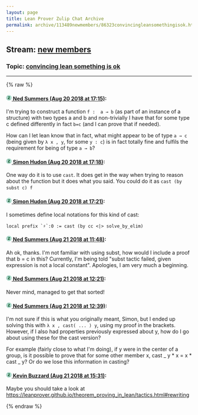 ```yaml
---
layout: page
title: Lean Prover Zulip Chat Archive 
permalink: archive/113489newmembers/86323convincingleansomethingisok.html
---
```


## Stream: [new members](index.html)
### Topic: [convincing lean something is ok](86323convincingleansomethingisok.html)

---


{% raw %}
#### [![Click to go to Zulip](../../assets/img/zulip2.png) Ned Summers (Aug 20 2018 at 17:15)](https://leanprover.zulipchat.com/#narrow/stream/113489-new%20members/topic/convincing%20lean%20something%20is%20ok/near/132461786):
I'm trying to construct a function `f :  a → b` (as part of an instance of a structure) with two types a and b and non-trivially I have that for some type c defined differently in fact `b=c` (and I can prove that if needed).  

How can I let lean know that in fact, what might appear to be of type `a → c` (being given by `λ x , y`, for some `y : c`) is in fact totally fine and fulfils the requirement for being of type `a → b`?

#### [![Click to go to Zulip](../../assets/img/zulip2.png) Simon Hudon (Aug 20 2018 at 17:18)](https://leanprover.zulipchat.com/#narrow/stream/113489-new%20members/topic/convincing%20lean%20something%20is%20ok/near/132461983):
One way do it is to use `cast`. It does get in the way when trying to reason about the function but it does what you said. You could do it as `cast (by subst c) f`

#### [![Click to go to Zulip](../../assets/img/zulip2.png) Simon Hudon (Aug 20 2018 at 17:21)](https://leanprover.zulipchat.com/#narrow/stream/113489-new%20members/topic/convincing%20lean%20something%20is%20ok/near/132462161):
I sometimes define local notations for this kind of cast: 

```lean
local prefix `♯`:0 := cast (by cc <|> solve_by_elim)
```

#### [![Click to go to Zulip](../../assets/img/zulip2.png) Ned Summers (Aug 21 2018 at 11:48)](https://leanprover.zulipchat.com/#narrow/stream/113489-new%20members/topic/convincing%20lean%20something%20is%20ok/near/132508506):
Ah ok, thanks. I'm not familiar with using subst, how would I include a proof that b = c in this? Currently, I'm being told "subst tactic failed, given expression is not a local constant". Apologies, I am very much a beginning.

#### [![Click to go to Zulip](../../assets/img/zulip2.png) Ned Summers (Aug 21 2018 at 12:21)](https://leanprover.zulipchat.com/#narrow/stream/113489-new%20members/topic/convincing%20lean%20something%20is%20ok/near/132509682):
Never mind, managed to get that sorted!

#### [![Click to go to Zulip](../../assets/img/zulip2.png) Ned Summers (Aug 21 2018 at 12:39)](https://leanprover.zulipchat.com/#narrow/stream/113489-new%20members/topic/convincing%20lean%20something%20is%20ok/near/132510322):
I'm not sure if this is what you originally meant, Simon, but I ended up solving this with `λ x , cast( ... ) y`, using my proof in the brackets. However, if I also had properties previously expressed about y, how do I go about using these for the cast version?

For example (fairly close to what I'm doing), if y were in the center of a group, is it possible to prove that for some other member x, cast _ y * x = x * cast _ y? Or do we lose this information in casting?

#### [![Click to go to Zulip](../../assets/img/zulip2.png) Kevin Buzzard (Aug 21 2018 at 15:31)](https://leanprover.zulipchat.com/#narrow/stream/113489-new%20members/topic/convincing%20lean%20something%20is%20ok/near/132517275):
Maybe you should take a look at https://leanprover.github.io/theorem_proving_in_lean/tactics.html#rewriting


{% endraw %}
